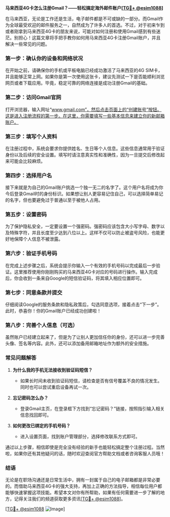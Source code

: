 **马来西亚4G卡怎么注册Gmail？——轻松搞定海外邮件账户[[TG💪+ @esim1088](https://t.me/s/esim1088)]**

在马来西亚，无论是工作还是生活，电子邮件都是不可或缺的一部分。而Gmail作为全球最受欢迎的邮件服务之一，自然成为了许多人的首选。不过，对于初来乍到或者刚拿到马来西亚4G卡的朋友来说，可能对如何注册和使用Gmail感到有些迷茫。别担心！这篇文章将手把手教你如何用马来西亚4G卡注册Gmail账户，并且解决一些常见的问题。

### **第一步：确认你的设备和网络状况**
在开始之前，请确保你的手机或平板电脑已经成功激活了马来西亚的4G SIM卡，并且能够正常上网。如果你是第一次使用这张卡，建议先测试一下是否能顺利浏览网页或者下载应用。毕竟，稳定可靠的网络连接是成功注册Gmail的基础。

### **第二步：访问Gmail官网**
打开浏览器，输入网址“www.gmail.com”，然后点击页面上的“创建账号”按钮。这是进入注册流程的第一步。在这里，你需要填写一些基本信息来建立你的新邮箱账户。

### **第三步：填写个人资料**
在注册过程中，系统会要求你提供姓名、生日等个人信息。这些信息通常用于验证身份以及后续的安全设置。填写时请注意真实性和准确性，因为一旦提交后修改起来可能会比较麻烦。

### **第四步：选择用户名**
接下来就是为自己的Gmail账户挑选一个独一无二的名字了。这个用户名将成为你今后登录Gmail时的身份标识。如果想让别人更容易记住自己，可以选择简单易记的名字，但也要避免过于普通以至于被他人占用。

### **第五步：设置密码**
为了保护隐私安全，一定要设置一个强密码。强密码应该包含大小写字母、数字以及特殊字符，并且长度至少达到八位以上。这样不仅可以防止被盗号风险，也能更好地保障个人信息不被泄露。

### **第六步：验证手机号码**
在完成上述步骤之后，系统会提示你输入一个有效的手机号码以完成最后一步验证。这里推荐使用你刚刚购买的马来西亚4G卡对应的号码进行操作。输入完成后，你会收到一条来自Google的短信验证码，将其填入相应位置即可。

### **第七步：同意条款并提交**
仔细阅读Google的服务条款和隐私政策后，勾选同意选项，接着点击“下一步”。此时，恭喜你！你的Gmail账户已经成功创建啦！

### **第八步：完善个人信息（可选）**
虽然账户已经建立起来了，但是为了让别人更加信任你的身份，还可以进一步完善头像、签名等内容。此外，还可以添加备用邮箱地址作为额外的安全措施。

### **常见问题解答**
1. **为什么我的手机无法接收到验证码短信？**
   - 如果长时间未收到验证码短信，请检查是否有信号覆盖不良的情况发生。同时也可以尝试重启设备再试一次。
   
2. **忘记密码怎么办？**
   - 登录Gmail主页，在登录框下方找到“忘记密码？”链接，按照指引输入相关信息找回即可。

3. **如何更改已绑定的手机号码？**
   - 进入设置页面，找到账户管理部分，选择修改联系方式即可。

通过以上步骤，相信即使是完全没有经验的新手也能轻松搞定整个注册过程。当然啦，如果你还有其他疑问的话，随时欢迎查阅官方帮助文档或者咨询客服人员哦！

### **结语**
无论是在职场沟通还是日常生活中，拥有一封属于自己的电子邮箱都是非常必要的。而借助马来西亚4G卡的强大支持，再加上正确的方法指导，相信每位用户都能够快速掌握这项技能。希望本文对你有所帮助，如果有任何需要进一步了解的地方，记得关注我们的频道获取更多资讯[[TG💪+ @esim1088](https://t.me/s/esim1088)]。

[[TG💪+ @esim1088](https://t.me/s/esim1088) ![Image](https://i.postimg.cc/4NQfJmqS/Snipaste-2025-05-13-00-14-12.png)]